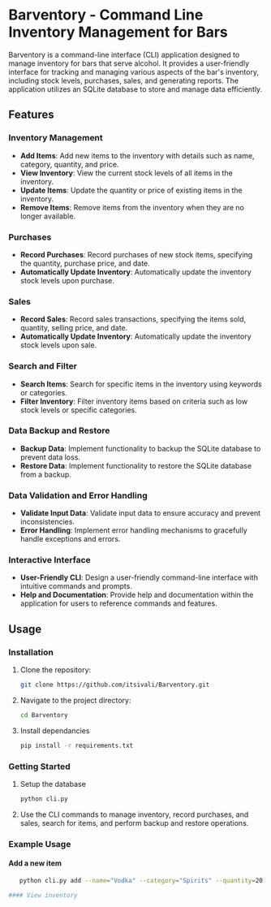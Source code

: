 # Barventory - Command Line Inventory Management for Bars

Barventory is a command-line interface (CLI) application designed to manage inventory for bars that serve alcohol. It provides a user-friendly interface for tracking and managing various aspects of the bar's inventory, including stock levels, purchases, sales, and generating reports. The application utilizes an SQLite database to store and manage data efficiently.

## Features

### Inventory Management

- **Add Items**: Add new items to the inventory with details such as name, category, quantity, and price.
- **View Inventory**: View the current stock levels of all items in the inventory.
- **Update Items**: Update the quantity or price of existing items in the inventory.
- **Remove Items**: Remove items from the inventory when they are no longer available.

### Purchases

- **Record Purchases**: Record purchases of new stock items, specifying the quantity, purchase price, and date.
- **Automatically Update Inventory**: Automatically update the inventory stock levels upon purchase.

### Sales

- **Record Sales**: Record sales transactions, specifying the items sold, quantity, selling price, and date.
- **Automatically Update Inventory**: Automatically update the inventory stock levels upon sale.

### Search and Filter

- **Search Items**: Search for specific items in the inventory using keywords or categories.
- **Filter Inventory**: Filter inventory items based on criteria such as low stock levels or specific categories.

### Data Backup and Restore

- **Backup Data**: Implement functionality to backup the SQLite database to prevent data loss.
- **Restore Data**: Implement functionality to restore the SQLite database from a backup.

### Data Validation and Error Handling

- **Validate Input Data**: Validate input data to ensure accuracy and prevent inconsistencies.
- **Error Handling**: Implement error handling mechanisms to gracefully handle exceptions and errors.

### Interactive Interface

- **User-Friendly CLI**: Design a user-friendly command-line interface with intuitive commands and prompts.
- **Help and Documentation**: Provide help and documentation within the application for users to reference commands and features.

## Usage

### Installation

1. Clone the repository:
   ```bash
   git clone https://github.com/itsivali/Barventory.git

2. Navigate to the project directory:
    ```bash
    cd Barventory

3. Install dependancies
    ```bash
    pip install -r requirements.txt

### Getting Started

1. Setup the database
    ```bash
    python cli.py
 
2. Use the CLI commands to manage inventory, record purchases, and sales, search for items, and perform backup and restore operations.

### Example Usage

#### Add a new item
 ```bash
    python cli.py add --name="Vodka" --category="Spirits" --quantity=20 --price=30.0

#### View inventory
